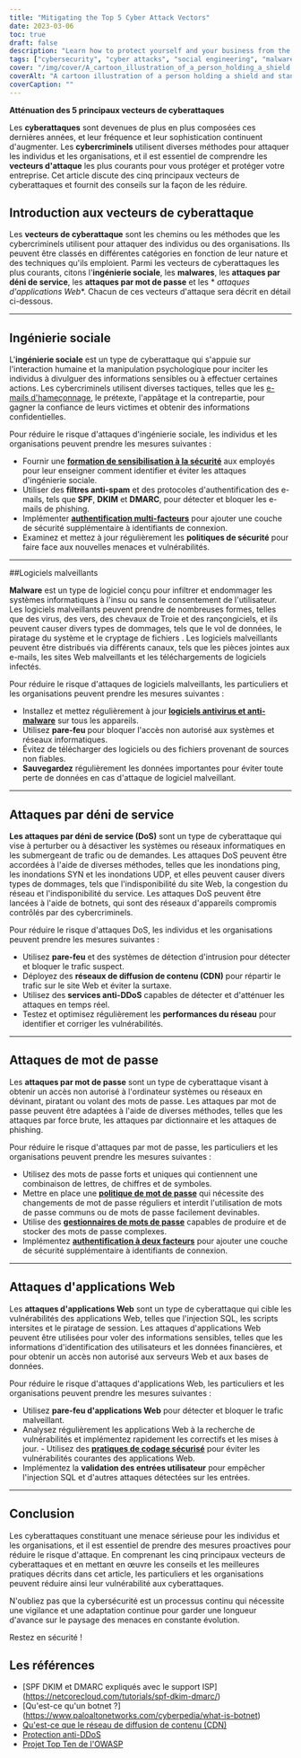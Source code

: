 ```yaml
---
title: "Mitigating the Top 5 Cyber Attack Vectors"
date: 2023-03-06
toc: true
draft: false
description: "Learn how to protect yourself and your business from the most common cyber attack vectors, including social engineering, malware, denial-of-service attacks, password attacks, and web application attacks."
tags: ["cybersecurity", "cyber attacks", "social engineering", "malware", "denial-of-service", "password attacks", "web application attacks", "security awareness", "spam filters", "multi-factor authentication", "antivirus software", "firewalls", "botnets", "CDNs", "anti-DDoS services", "network performance", "vulnerabilities", "protection", "risk mitigation", "information security"]
cover: "/img/cover/A_cartoon_illustration_of_a_person_holding_a_shield.png"
coverAlt: "A cartoon illustration of a person holding a shield and standing in front of a computer with various attack vectors coming towards them."
coverCaption: ""
---
```


 **Atténuation des 5 principaux vecteurs de cyberattaques**  Les **cyberattaques** sont devenues de plus en plus composées ces dernières années, et leur fréquence et leur sophistication continuent d'augmenter. Les **cybercriminels** utilisent diverses méthodes pour attaquer les individus et les organisations, et il est essentiel de comprendre les **vecteurs d'attaque** les plus courants pour vous protéger et protéger votre entreprise. Cet article discute des cinq principaux vecteurs de cyberattaques et fournit des conseils sur la façon de les réduire.  ## Introduction aux vecteurs de cyberattaque  Les **vecteurs de cyberattaque** sont les chemins ou les méthodes que les cybercriminels utilisent pour attaquer des individus ou des organisations. Ils peuvent être classés en différentes catégories en fonction de leur nature et des techniques qu'ils emploient. Parmi les vecteurs de cyberattaques les plus courants, citons l'**ingénierie sociale**, les **malwares**, les **attaques par déni de service**, les **attaques par mot de passe** et les * *attaques d'applications Web**. Chacun de ces vecteurs d'attaque sera décrit en détail ci-dessous.  ______  ## Ingénierie sociale  L'**ingénierie sociale** est un type de cyberattaque qui s'appuie sur l'interaction humaine et la manipulation psychologique pour inciter les individus à divulguer des informations sensibles ou à effectuer certaines actions. Les cybercriminels utilisent diverses tactiques, telles que les [e-mails d'hameçonnage](https://simeononsecurity.ch/articles/how-to-identify-phishing/), le prétexte, l'appâtage et la contrepartie, pour gagner la confiance de leurs victimes et obtenir des informations confidentielles.  Pour réduire le risque d'attaques d'ingénierie sociale, les individus et les organisations peuvent prendre les mesures suivantes :  - Fournir une [**formation de sensibilisation à la sécurité**](https://simeononsecurity.ch/articles/how-to-build-and-manage-an-effective-cybersecurity-awareness-training-program/) aux employés pour leur enseigner comment identifier et éviter les attaques d'ingénierie sociale. - Utiliser des **filtres anti-spam** et des protocoles d'authentification des e-mails, tels que **SPF**, **DKIM** et **DMARC**, pour détecter et bloquer les e-mails de phishing. - Implémenter [**authentification multi-facteurs**](https://simeononsecurity.ch/articles/what-are-the-diferent-kinds-of-factors-in-mfa/) pour ajouter une couche de sécurité supplémentaire à identifiants de connexion. - Examinez et mettez à jour régulièrement les **politiques de sécurité** pour faire face aux nouvelles menaces et vulnérabilités.  ______  ##Logiciels malveillants  **Malware** est un type de logiciel conçu pour infiltrer et endommager les systèmes informatiques à l'insu ou sans le consentement de l'utilisateur. Les logiciels malveillants peuvent prendre de nombreuses formes, telles que des virus, des vers, des chevaux de Troie et des rançongiciels, et ils peuvent causer divers types de dommages, tels que le vol de données, le piratage du système et le cryptage de fichiers . Les logiciels malveillants peuvent être distribués via différents canaux, tels que les pièces jointes aux e-mails, les sites Web malveillants et les téléchargements de logiciels infectés.  Pour réduire le risque d'attaques de logiciels malveillants, les particuliers et les organisations peuvent prendre les mesures suivantes :  - Installez et mettez régulièrement à jour [**logiciels antivirus et anti-malware**](https://simeononsecurity.ch/recommendations/anti-virus) sur tous les appareils. - Utilisez **pare-feu** pour bloquer l'accès non autorisé aux systèmes et réseaux informatiques. - Évitez de télécharger des logiciels ou des fichiers provenant de sources non fiables. - **Sauvegardez** régulièrement les données importantes pour éviter toute perte de données en cas d'attaque de logiciel malveillant.  ______  ## Attaques par déni de service  **Les attaques par déni de service (DoS)** sont un type de cyberattaque qui vise à perturber ou à désactiver les systèmes ou réseaux informatiques en les submergeant de trafic ou de demandes. Les attaques DoS peuvent être accordées à l'aide de diverses méthodes, telles que les inondations ping, les inondations SYN et les inondations UDP, et elles peuvent causer divers types de dommages, tels que l'indisponibilité du site Web, la congestion du réseau et l'indisponibilité du service. Les attaques DoS peuvent être lancées à l'aide de botnets, qui sont des réseaux d'appareils compromis contrôlés par des cybercriminels.  Pour réduire le risque d'attaques DoS, les individus et les organisations peuvent prendre les mesures suivantes :  - Utilisez **pare-feu** et des systèmes de détection d'intrusion pour détecter et bloquer le trafic suspect. - Déployez des **réseaux de diffusion de contenu (CDN)** pour répartir le trafic sur le site Web et éviter la surtaxe. - Utilisez des **services anti-DDoS** capables de détecter et d'atténuer les attaques en temps réel. - Testez et optimisez régulièrement les **performances du réseau** pour identifier et corriger les vulnérabilités.  ______  ## Attaques de mot de passe  Les **attaques par mot de passe** sont un type de cyberattaque visant à obtenir un accès non autorisé à l'ordinateur systèmes ou réseaux en dévinant, piratant ou volant des mots de passe. Les attaques par mot de passe peuvent être adaptées à l'aide de diverses méthodes, telles que les attaques par force brute, les attaques par dictionnaire et les attaques de phishing.  Pour réduire le risque d'attaques par mot de passe, les particuliers et les organisations peuvent prendre les mesures suivantes :  - Utilisez des mots de passe forts et uniques qui contiennent une combinaison de lettres, de chiffres et de symboles. - Mettre en place une [**politique de mot de passe**](https://simeononsecurity.ch/articles/the-importance-of-password-security-and-best-practices/) qui nécessite des changements de mot de passe réguliers et interdit l'utilisation de mots de passe communs ou de mots de passe facilement devinables. - Utilise des [**gestionnaires de mots de passe**](https://simeononsecurity.ch/articles/bitwarden-and-keepassxc-vs-the-rest/) capables de produire et de stocker des mots de passe complexes. - Implémentez [**authentification à deux facteurs**](https://simeononsecurity.ch/articles/what-are-the-diferent-kinds-of-factors-in-mfa/) pour ajouter une couche de sécurité supplémentaire à identifiants de connexion.  ______  ## Attaques d'applications Web  Les **attaques d'applications Web** sont un type de cyberattaque qui cible les vulnérabilités des applications Web, telles que l'injection SQL, les scripts intersites et le piratage de session. Les attaques d'applications Web peuvent être utilisées pour voler des informations sensibles, telles que les informations d'identification des utilisateurs et les données financières, et pour obtenir un accès non autorisé aux serveurs Web et aux bases de données.  Pour réduire le risque d'attaques d'applications Web, les particuliers et les organisations peuvent prendre les mesures suivantes :  - Utilisez **pare-feu d'applications Web** pour détecter et bloquer le trafic malveillant. - Analysez régulièrement les applications Web à la recherche de vulnérabilités et implémentez rapidement les correctifs et les mises à jour. - Utilisez des [**pratiques de codage sécurisé**](https://simeononsecurity.ch/articles/secure-coding-standards-for-c-sharp/) pour éviter les vulnérabilités courantes des applications Web. - Implémentez la **validation des entrées utilisateur** pour empêcher l'injection SQL et d'autres attaques détectées sur les entrées.  ______  ## Conclusion  Les cyberattaques constituant une menace sérieuse pour les individus et les organisations, et il est essentiel de prendre des mesures proactives pour réduire le risque d'attaque. En comprenant les cinq principaux vecteurs de cyberattaques et en mettant en œuvre les conseils et les meilleures pratiques décrits dans cet article, les particuliers et les organisations peuvent réduire ainsi leur vulnérabilité aux cyberattaques.  N'oubliez pas que la cybersécurité est un processus continu qui nécessite une vigilance et une adaptation continue pour garder une longueur d'avance sur le paysage des menaces en constante évolution.  Restez en sécurité !  ## Les références  - [SPF DKIM et DMARC expliqués avec le support ISP] (https://netcorecloud.com/tutorials/spf-dkim-dmarc/) - [Qu'est-ce qu'un botnet ?] (https://www.paloaltonetworks.com/cyberpedia/what-is-botnet) - [Qu'est-ce que le réseau de diffusion de contenu (CDN)](https://www.cloudflare.com/learning/cdn/what-is-a-cdn/) - [Protection anti-DDoS](https://www.cloudflare.com/ddos/) - [Projet Top Ten de l'OWASP](https://owasp.org/Top10/)